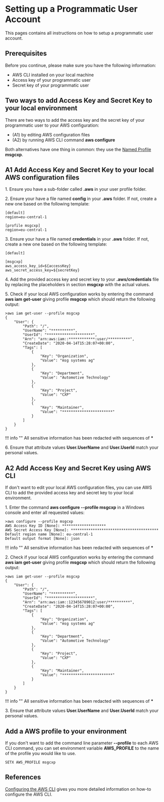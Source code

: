 # Setting up a Programmatic User Account

This pages contains all instructions on how to setup a programmatic user account.

## Prerequisites

Before you continue, please make sure you have the following information:

* AWS CLI installed on your local machine
* Access key of your programmatic user 
* Secret key of your programmatic user

## Two ways to add Access Key and Secret Key to your local environment

There are two ways to add the access key and the secret key of your programmatic user to your AWS configuration:

* (A1) by editing AWS configuration files
* (A2) by running AWS CLI command __aws configure__

Both alternatives have one thing in common: they use the [Named Profile](https://docs.aws.amazon.com/cli/latest/userguide/cli-configure-profiles.html) __msgcxp__.

## A1 Add Access Key and Secret Key to your local AWS configuration files

1\. Ensure you have a sub-folder called __.aws__ in your user profile folder.

2\. Ensure your have a file named __config__ in your __.aws__ folder. If not, create a new one based on the following template:
```
[default]
region=eu-central-1

[profile msgcxp]
region=eu-central-1
```
3\. Ensure your have a file named __credentials__ in your __.aws__ folder. If not, create a new one based on the following template:
```
[default]

[msgcxp]
aws_access_key_id=${accessKey}
aws_secret_access_key=${secretKey}
```

4\. Add the provided access key and secret key to your __.aws/credentials__ file by replacing the placeholders in section __msgcxp__ with the actual values.

5\. Check if your local AWS configuration works by entering the command __aws iam get-user__ giving profile __msgcxp__ which should return the following output:

```
>aws iam get-user --profile msgcxp
{
    "User": {
        "Path": "/",
        "UserName": "**********",
        "UserId": "*********************",
        "Arn": "arn:aws:iam::************:user/**********",
        "CreateDate": "2020-04-14T15:28:07+00:00",
        "Tags": [
            {
                "Key": "Organization",
                "Value": "msg systems ag"
            },
            {
                "Key": "Department",
                "Value": "Automotive Technology"
            },
            {
                "Key": "Project",
                "Value": "CXP"
            },
            {
                "Key": "Maintainer",
                "Value": "***********************"
            }
        ]
    }
}
```

!!! info ""
    All sensitive information has been redacted with sequences of __*__

6\. Ensure that attribute values __User.UserName__ and __User.UserId__ match your personal values. 

## A2 Add Access Key and Secret Key using AWS CLI

If don't want to edit your local AWS configuration files, you can use AWS CLI to add the provided access key and secret key
to your local environment.

1\. Enter the command __aws configure --profile msgcxp__ in a Windows console and enter all requested values:

```
>aws configure --profile msgcxp
AWS Access Key ID [None]: ********************
AWS Secret Access Key [None]: ****************************************
Default region name [None]: eu-central-1
Default output format [None]: json
```

!!! info ""
    All sensitive information has been redacted with sequences of __*__

2\. Check if your local AWS configuration works by entering the command __aws iam get-user__ giving profile __msgcxp__ which should return the following output:

```
>aws iam get-user --profile msgcxp
{
    "User": {
        "Path": "/",
        "UserName": "**********",
        "UserId": "*********************",
        "Arn": "arn:aws:iam::123456789012:user/**********",
        "CreateDate": "2020-04-14T15:28:07+00:00",
        "Tags": [
            {
                "Key": "Organization",
                "Value": "msg systems ag"
            },
            {
                "Key": "Department",
                "Value": "Automotive Technology"
            },
            {
                "Key": "Project",
                "Value": "CXP"
            },
            {
                "Key": "Maintainer",
                "Value": "***********************"
            }
        ]
    }
}
```

!!! info ""
    All sensitive information has been redacted with sequences of __*__

3\. Ensure that attribute values __User.UserName__ and __User.UserId__ match your personal values. 

## Add a AWS profile to your environment

If you don't want to add the command line parameter __--profile__ to each AWS CLI command, you can set environment variable 
__AWS_PROFILE__ to the name of the profile you would like to use.

```
SETX AWS_PROFILE msgcxp
```

## References

[Configuring the AWS CLI](https://docs.aws.amazon.com/cli/latest/userguide/cli-chap-configure.html) gives you more 
detailed information on how-to configure the AWS CLI.
